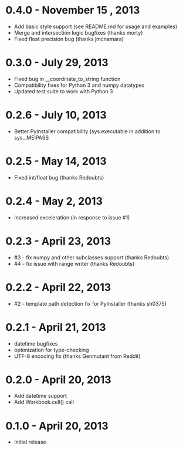
# 0.4.0 - November 15 , 2013
* Add basic style support (see README.md for usage and examples)
* Merge and intersection logic bugfixes (thanks morty)
* Fixed float precision bug (thanks jmcnamara)

# 0.3.0 - July 29, 2013
* Fixed bug in __coordinate_to_string function
* Compatibility fixes for Python 3 and numpy datatypes
* Updated test suite to work with Python 3

# 0.2.6 - July 10, 2013
* Better PyInstaller compatibility (sys.executable in addition to sys.\_MEIPASS

# 0.2.5 - May 14, 2013
* Fixed int/float bug (thanks Redoubts)

# 0.2.4 - May 2, 2013
* Increased exceleration (in response to issue #1)

# 0.2.3 - April 23, 2013
* #3 - fix numpy and other subclasses support (thanks Redoubts)
* #4 - fix issue with range writer (thanks Redoubts)

# 0.2.2 - April 22, 2013
* #2 - template path detection fix for PyInstaller (thanks sh0375)

# 0.2.1 - April 21, 2013
* datetime bugfixes
* optimization for type-checking
* UTF-8 encoding fix (thanks Genmutant from Reddit)

# 0.2.0 - April 20, 2013
* Add datetime support
* Add Workbook.cell() call

# 0.1.0 - April 20, 2013
* Initial release
